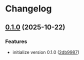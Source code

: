 # Changelog

## [0.1.0](https://github.com/Ksuzi/mirai-ui/compare/v0.0.0...v0.1.0) (2025-10-22)


### Features

* initialize version 0.1.0 ([2db9987](https://github.com/Ksuzi/mirai-ui/commit/2db998743088046700f9364211513c53fc064bc0))
